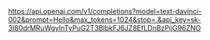 https://api.openai.com/v1/completions?model=text-davinci-002&prompt=Hello&max_tokens=1024&stop=.&api_key=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